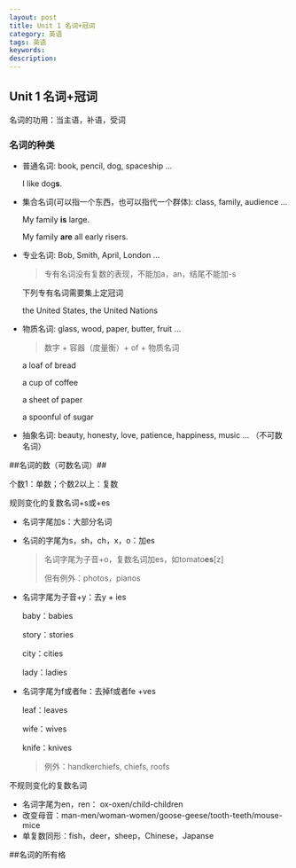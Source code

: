 ```yaml
---
layout: post
title: Unit 1 名词+冠词
category: 英语
tags: 英语
keywords: 
description: 
---
```


## Unit 1 名词+冠词 ##

名词的功用：当主语，补语，受词

### 名词的种类 ###

- 普通名词: book, pencil, dog, spaceship ...

	I like dog**s**.

- 集合名词(可以指一个东西，也可以指代一个群体): class, family, audience ...

	My family **is** large.

	My family **are** all early risers.	 

- 专业名词: Bob, Smith, April, London ...

	>专有名词没有复数的表现，不能加a，an，结尾不能加-s

	下列专有名词需要集上定冠词
	
	the United States, the United Nations 
	
- 物质名词: glass, wood, paper, butter, fruit ...
	
	>数字 + 容器（度量衡）+ of + 物质名词

	a loaf of bread
	
	a cup of coffee

	a sheet of paper

	a spoonful of sugar

- 抽象名词: beauty, honesty, love, patience, happiness, music ... （不可数名词）


##名词的数（可数名词）##

个数1：单数；个数2以上：复数

规则变化的复数名词+s或+es

- 名词字尾加s：大部分名词

- 名词的字尾为s，sh，ch，x，o：加es

	>名词字尾为子音+o，复数名词加es，如tomato**es**[z]
	>
	>但有例外：photos，pianos

- 名词字尾为子音+y：去y + ies

	baby：babies

	story：stories

	city：cities

	lady：ladies

- 名词字尾为f或者fe：去掉f或者fe +ves

	leaf：leaves
	
	wife：wives

	knife：knives
	
	>例外：handkerchiefs, chiefs, roofs

不规则变化的复数名词

- 名词字尾为en，ren： ox-oxen/child-children
- 改变母音：man-men/woman-women/goose-geese/tooth-teeth/mouse-mice
- 单复数同形：fish，deer，sheep，Chinese，Japanse

##名词的所有格



	





